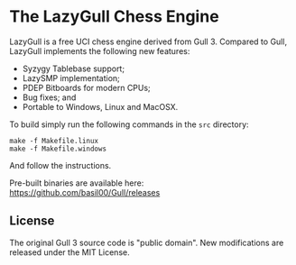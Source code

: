 The LazyGull Chess Engine
=========================

LazyGull is a free UCI chess engine derived from Gull 3.  Compared to Gull,
LazyGull implements the following new features:

* Syzygy Tablebase support;
* LazySMP implementation;
* PDEP Bitboards for modern CPUs;
* Bug fixes; and
* Portable to Windows, Linux and MacOSX.

To build simply run the following commands in the `src` directory:

    make -f Makefile.linux
    make -f Makefile.windows

And follow the instructions.

Pre-built binaries are available here: https://github.com/basil00/Gull/releases

License
-------

The original Gull 3 source code is "public domain".  New modifications are
released under the MIT License.

